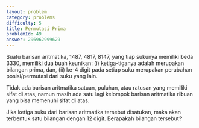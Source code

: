 ```yaml
---
layout: problem
category: problems
difficulty: 5
title: Permutasi Prima
problemId: 49
answer: 296962999629
---
```

Suatu barisan aritmatika, 1487, 4817, 8147, yang tiap sukunya memiliki beda 3330, memiliki dua buah keunikan: (i) ketiga-tiganya adalah merupakan bilangan prima, dan, (ii) ke-4 digit pada setiap suku merupakan perubahan posisi/permutasi dari suku yang lain.

Tidak ada barisan aritmatika satuan, puluhan, atau ratusan yang memiliki sifat di atas, namun masih ada satu lagi kelompok barisan aritmatika ribuan yang bisa memenuhi sifat di atas.

Jika ketiga suku dari barisan aritmatika tersebut disatukan, maka akan terbentuk satu bilangan dengan 12 digit. Berapakah bilangan tersebut?
